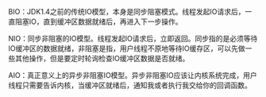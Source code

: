 BIO：JDK1.4之前的传统IO模型，本身是同步阻塞模式。线程发起IO请求后，一直阻塞IO，直到缓冲区数据就绪后，再进入下一步操作。

NIO：同步非阻塞的IO模型。线程发起IO请求后，立即返回。同步指的是必须等待IO缓冲区的数据就绪，非阻塞是指，用户线程不原地等待IO缓存区，可以先做一些其他操作，但是要定时轮询检查IO缓冲区数据是否就绪。

AIO：真正意义上的异步非阻塞IO模型。异步非阻塞IO应该让内核系统完成，用户线程只需要告诉内核，当缓冲区就绪后，通知我或者执行我交给你的回调函数。